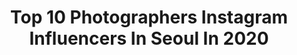 ---
title: Top 10 Photographers Instagram Influencers In Seoul In 2020
description: >-
  Find top photographers Instagram influencers in Seoul in 2020. Most popular hashtags: # #korea #birdphoto #irix.
platform: Instagram
profiles:
  - username: "yvessochi"
    fullname: >-
      YVES SOCHI
    location: "South Korea"
    followers: 3150
    engagement: 8711
    commentsToLikes: 0.015677
    id: ck55nfthb646a0i11gt3rf86l
    verified: false
    hashtags: ""
  - username: "wamel_pic"
    fullname: >-
      워멜🍉
    location: "South Korea"
    followers: 19974
    engagement: 553
    commentsToLikes: 0.020815
    id: ck9wfutpfql910j78vda3xyxk
    verified: false
    hashtags: ""
  - username: "rye_whiskey"
    fullname: >-
      ᴊᴏɴɢᴡᴏᴏ ᴋɪᴍ
    location: "South Korea"
    followers: 30122
    engagement: 453
    commentsToLikes: 0.029592
    id: ck0w5w0v05p5d0i19l5h16wcd
    verified: false
    hashtags: "#selfportrait, #fujifilmxh1, #mavic2pro"
  - username: "vinnywindhorn"
    fullname: >-
      Vinny
    location: "South Korea"
    followers: 37569
    engagement: 457
    commentsToLikes: 0.013357
    id: ck0u0rxg5us680i196wiwwvl6
    verified: false
    hashtags: "#earthday, #35mm"
  - username: "gorgeousalice_"
    fullname: >-
      Alicefilm
    location: "South Korea"
    followers: 61876
    engagement: 208
    commentsToLikes: 0.013656
    id: ck9wdov53gl0o0j789s7sugmo
    verified: false
    hashtags: ""
  - username: "jameslucian"
    fullname: >-
      James/Seoul Korea Photographer
    location: "South Korea"
    followers: 19053
    engagement: 905
    commentsToLikes: 0.018231
    id: ck14l9n2jtjex0i19iz0pwvh7
    verified: false
    hashtags: ""
  - username: "alena_vita"
    fullname: >-
      📸ФОТО СЕУЛ👤ПУСАН👤Photo Korea
    location: "South Korea"
    followers: 11273
    engagement: 731
    commentsToLikes: 0.025353
    id: ck9hbs550i7bv0j78ia6jbsvr
    verified: false
    hashtags: "#seoul, #busan, #models, #photographer"
  - username: "song_wonseon"
    fullname: >-
      송원선_ 사진찍는 여행작가 백패커
    location: "South Korea"
    followers: 4594
    engagement: 2705
    commentsToLikes: 0.021465
    id: ck9wf0zxfmsp90j780c0149e4
    verified: false
    hashtags: "#clouds, #jejudo, #artphoto, #seaviews"
  - username: "seoul_nightview"
    fullname: >-
      KIMYANGWOO
    location: "South Korea"
    followers: 17884
    engagement: 481
    commentsToLikes: 0.025695
    id: ck55o2qaj7ikq0i112gopzq2d
    verified: false
    hashtags: "#korea, #500px, #opera, #irix11mm"
  - username: "by.future"
    fullname: >-
      By.Future 미래 💫
    location: "South Korea"
    followers: 28139
    engagement: 296
    commentsToLikes: 0.030899
    id: ck6u3ist1y16x0j71ep9vo7qt
    verified: false
    hashtags: "#newzealand, #mountcook, #time2mini, #k2"
---